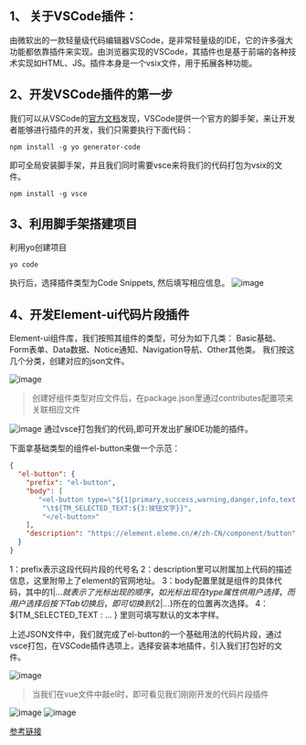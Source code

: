 ## 1、 关于VSCode插件：
由微软出的一款轻量级代码编辑器VSCode，是非常轻量级的IDE，它的许多强大功能都依靠插件来实现。由浏览器实现的VSCode，其插件也是基于前端的各种技术实现如HTML、JS。插件本身是一个vsix文件，用于拓展各种功能。

## 2、开发VSCode插件的第一步
我们可以从VSCode的[官方文档](https://code.visualstudio.com/docs/editor/userdefinedsnippets)发现，VSCode提供一个官方的脚手架，来让开发者能够进行插件的开发，我们只需要执行下面代码：
```NPM
npm install -g yo generator-code
```
即可全局安装脚手架，并且我们同时需要vsce来将我们的代码打包为vsix的文件。
```NPM
npm install -g vsce
```

## 3、利用脚手架搭建项目
利用yo创建项目
```NPM
yo code
```
执行后，选择插件类型为Code Snippets, 然后填写相应信息。
![image](https://user-images.githubusercontent.com/48883217/97102757-26d7db80-16e3-11eb-81eb-3f39c64da0d3.png)

## 4、开发Element-ui代码片段插件
Element-ui组件库，我们按照其组件的类型，可分为如下几类：
Basic基础、Form表单、Data数据、Notice通知、Navigation导航、Other其他类。
我们按这几个分类，创建对应的json文件。

![image](https://user-images.githubusercontent.com/48883217/97103285-77046d00-16e6-11eb-8708-849e3be42069.png)

> 创建好组件类型对应文件后，在package.json里通过contributes配置项来关联相应文件

![image](https://user-images.githubusercontent.com/48883217/97103357-d1053280-16e6-11eb-8ba8-4f5da04b6fa9.png)
通过vsce打包我们的代码,即可开发出扩展IDE功能的插件。

下面拿基础类型的组件el-button来做一个示范：
```JSON
{
  "el-button": {
    "prefix": "el-button",
    "body": [
       "<el-button type=\"${1|primary,success,warning,danger,info,text|}\" size=\"${2|small,large|}\">",
        "\t${TM_SELECTED_TEXT:${3:按钮文字}}",
        "</el-button>"
    ],
    "description": "https://element.eleme.cn/#/zh-CN/component/button"
  }
}
```
1：prefix表示这段代码片段的代号名
2：description里可以附属加上代码的描述信息，这里附带上了element的官网地址。
3：body配置里就是组件的具体代码，其中的${1|...}就表示了光标出现的顺序，如光标出现在type属性供用户选择，而用户选择后按下Tab切换后，即可切换到${2|...}所在的位置再次选择。
4：${TM_SELECTED_TEXT : ... } 里则可填写默认的文本字样。

上述JSON文件中，我们就完成了el-button的一个基础用法的代码片段，通过vsce打包，在VSCode插件选项上，选择安装本地插件，引入我们打包好的文件。

![image](https://user-images.githubusercontent.com/48883217/97103787-b7191f00-16e9-11eb-82ca-762bc5f64a67.png)

> 当我们在vue文件中敲el时，即可看见我们刚刚开发的代码片段插件

![image](https://user-images.githubusercontent.com/48883217/97103819-fa738d80-16e9-11eb-9e36-931b4827a980.png)
![image](https://user-images.githubusercontent.com/48883217/97103828-04958c00-16ea-11eb-8411-49f614819cc7.png)


[参考链接](https://juejin.im/post/6884964643400318983#heading-1)